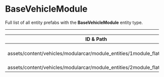 # BaseVehicleModule
Full list of all <Badge type="warning" text="2"/> entity prefabs with the **BaseVehicleModule** entity type.

---
| ID & Path |
| --- |
| <Badge type="tip" text="489918843"/> <br> assets/content/vehicles/modularcar/module_entities/1module_flatbed.prefab |
| <Badge type="tip" text="2028363846"/> <br> assets/content/vehicles/modularcar/module_entities/2module_flatbed.prefab |
